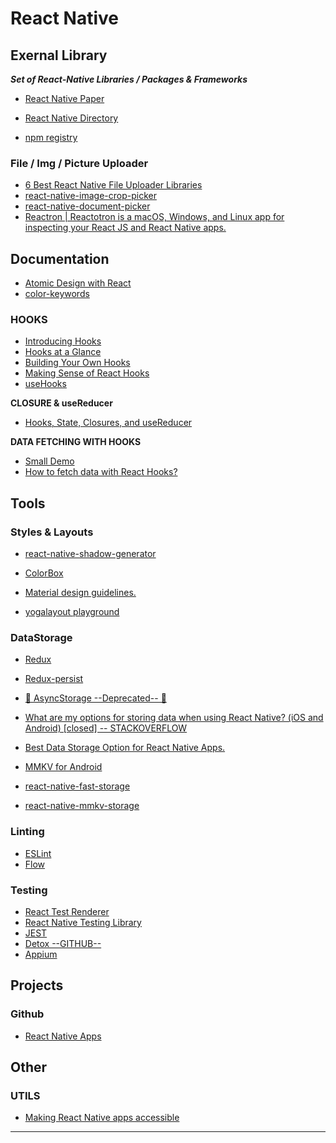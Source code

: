 React Native
=======================




Exernal Library
---------------


***Set of React-Native Libraries / Packages & Frameworks***

- [React Native Paper](https://reactnativepaper.com)

- [React Native Directory](https://reactnative.directory)

- [npm registry](https://www.npmjs.com)

### File / Img / Picture Uploader

- [6 Best React Native File Uploader Libraries](https://openbase.com/categories/js/best-react-native-file-uploader-libraries)
- [react-native-image-crop-picker](https://github.com/ivpusic/react-native-image-crop-picker)
- [react-native-document-picker](https://github.com/rnmods/react-native-document-picker)
- [Reactron | Reactotron is a macOS, Windows, and Linux app for inspecting your React JS and React Native apps.](https://github.com/infinitered/reactotron)

Documentation
--------------

- [Atomic Design with React](https://cheesecakelabs.com/blog/atomic-design-react/)
- [color-keywords](https://reactnative.dev/docs/colors#color-keywords)

### HOOKS

- [Introducing Hooks](https://reactjs.org/docs/hooks-intro.html)
- [Hooks at a Glance](https://reactjs.org/docs/hooks-overview.html)
- [Building Your Own Hooks](https://reactjs.org/docs/hooks-custom.html)
- [Making Sense of React Hooks](https://medium.com/@dan_abramov/making-sense-of-react-hooks-fdbde8803889)
- [useHooks](https://usehooks.com)

**CLOSURE & useReducer**

- [Hooks, State, Closures, and useReducer](https://adamrackis.dev/state-and-use-reducer/)

**DATA FETCHING WITH HOOKS**
- [Small Demo](https://codesandbox.io/s/jvvkoo8pq3)
- [How to fetch data with React Hooks?](https://www.robinwieruch.de/react-hooks-fetch-data)

Tools
-----

### Styles & Layouts

- [react-native-shadow-generator](https://ethercreative.github.io/react-native-shadow-generator/)
- [ColorBox](https://lyft-colorbox.herokuapp.com)
- [Material design guidelines.](https://material.io/design/color/dark-theme.html#ui-application)

- [yogalayout playground](https://yogalayout.com/playground/)

### DataStorage

- [Redux](https://redux.js.org/tutorials/fundamentals/part-1-overview)
- [Redux-persist](https://github.com/rt2zz/redux-persist)
- [🚧 AsyncStorage  --Deprecated-- 🚧](https://reactnative.dev/docs/asyncstorage)
- [What are my options for storing data when using React Native? (iOS and Android) [closed] -- STACKOVERFLOW](https://stackoverflow.com/questions/44376002/what-are-my-options-for-storing-data-when-using-react-native-ios-and-android)
- [Best Data Storage Option for React Native Apps.](https://dev.to/ammarahmed/best-data-storage-option-for-react-native-apps-42k)

- [MMKV for Android](https://github.com/Tencent/MMKV)
- [react-native-fast-storage](https://github.com/FidMe/react-native-fast-storage)
- [react-native-mmkv-storage](https://github.com/ammarahm-ed/react-native-mmkv-storage)

### Linting

- [ESLint](https://eslint.org)
- [Flow](https://flow.org/en/docs/)

### Testing

- [React Test Renderer](https://reactjs.org/docs/test-renderer.html)
- [React Native Testing Library](https://callstack.github.io/react-native-testing-library/)
- [JEST](https://jestjs.io)
- [Detox --GITHUB--](https://github.com/wix/detox/)
- [Appium](http://appium.io)

Projects
--------

### Github

- [React Native Apps](https://github.com/ReactNativeNews/React-Native-)

Other
-----


### UTILS

- [Making React Native apps accessible](https://engineering.fb.com/2015/11/23/android/making-react-native-apps-accessible/)



-----------------------------------------------------------------------------------------------------